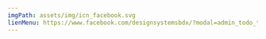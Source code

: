 ```yaml
---
imgPath: assets/img/icn_facebook.svg
lienMenu: https://www.facebook.com/designsystemsbdx/?modal=admin_todo_tour
---
```

